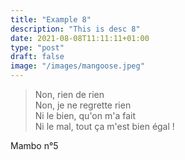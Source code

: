 ```yaml
---
title: "Example 8"
description: "This is desc 8"
date: 2021-08-08T11:11:11+01:00
type: "post"
draft: false
image: "/images/mangoose.jpeg"
---
```


> Non, rien de rien  
Non, je ne regrette rien  
Ni le bien, qu'on m'a fait  
Ni le mal, tout ça m'est bien égal !

Mambo n°5